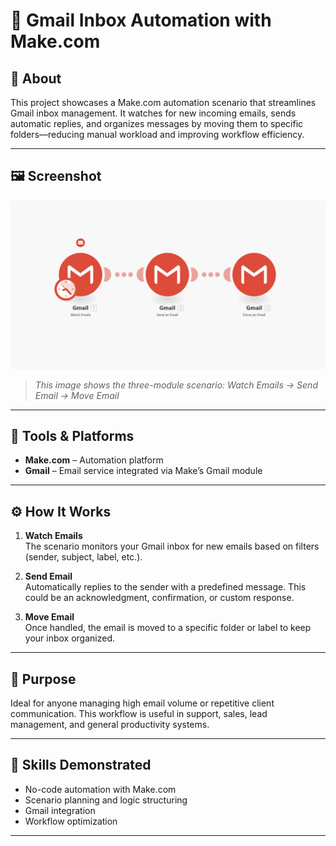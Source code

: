 # 📩 Gmail Inbox Automation with Make.com

## 📌 About
This project showcases a Make.com automation scenario that streamlines Gmail inbox management. It watches for new incoming emails, sends automatic replies, and organizes messages by moving them to specific folders—reducing manual workload and improving workflow efficiency.

---

## 🖼️ Screenshot

![Gmail Automation Scenario](Screenshot%202025-06-01%20082257.png)


> *This image shows the three-module scenario: Watch Emails → Send Email → Move Email*

---

## 🔧 Tools & Platforms
- **Make.com** – Automation platform
- **Gmail** – Email service integrated via Make’s Gmail module

---

## ⚙️ How It Works

1. **Watch Emails**  
   The scenario monitors your Gmail inbox for new emails based on filters (sender, subject, label, etc.).

2. **Send Email**  
   Automatically replies to the sender with a predefined message. This could be an acknowledgment, confirmation, or custom response.

3. **Move Email**  
   Once handled, the email is moved to a specific folder or label to keep your inbox organized.

---

## 🎯 Purpose
Ideal for anyone managing high email volume or repetitive client communication. This workflow is useful in support, sales, lead management, and general productivity systems.

---

## 🧠 Skills Demonstrated
- No-code automation with Make.com
- Scenario planning and logic structuring
- Gmail integration
- Workflow optimization

---


